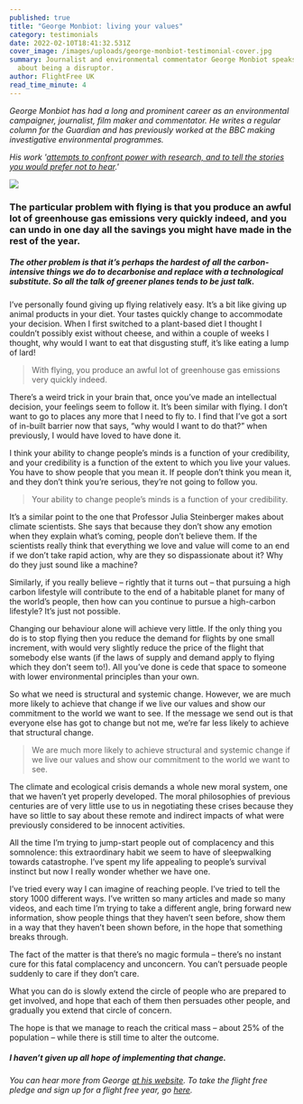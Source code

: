 ```yaml
---
published: true
title: "George Monbiot: living your values"
category: testimonials
date: 2022-02-10T18:41:32.531Z
cover_image: /images/uploads/george-monbiot-testimonial-cover.jpg
summary: Journalist and environmental commentator George Monbiot speaks to us
  about being a disruptor.
author: FlightFree UK
read_time_minute: 4
---
```

*George Monbiot has had a long and prominent career as an environmental campaigner, journalist, film maker and commentator. He writes a regular column for the Guardian and has previously worked at the BBC making investigative environmental programmes.*

*His work '[attempts to confront power with research, and to tell the stories you would prefer not to hear](https://www.monbiot.com/about/introduction-on-trying-to-be-less-wrong/).'* 

![](/images/uploads/george-monbiot-testimonial-body.jpg)

### The particular problem with flying is that you produce an awful lot of greenhouse gas emissions very quickly indeed, and you can undo in one day all the savings you might have made in the rest of the year. 

##### The other problem is that it’s perhaps the hardest of all the carbon-intensive things we do to decarbonise and replace with a technological substitute. So all the talk of greener planes tends to be just talk.

I’ve personally found giving up flying relatively easy. It’s a bit like giving up animal products in your diet. Your tastes quickly change to accommodate your decision. When I first switched to a plant-based diet I thought I couldn’t possibly exist without cheese, and within a couple of weeks I thought, why would I want to eat that disgusting stuff, it’s like eating a lump of lard! 

> With flying, you produce an awful lot of greenhouse gas emissions very quickly indeed.

There’s a weird trick in your brain that, once you’ve made an intellectual decision, your feelings seem to follow it. It’s been similar with flying. I don’t want to go to places any more that I need to fly to. I find that I’ve got a sort of in-built barrier now that says, “why would I want to do that?” when previously, I would have loved to have done it. 

I think your ability to change people’s minds is a function of your credibility, and your credibility is a function of the extent to which you live your values. You have to show people that you mean it. If people don’t think you mean it, and they don’t think you’re serious, they’re not going to follow you. 

> Your ability to change people’s minds is a function of your credibility.

It’s a similar point to the one that Professor Julia Steinberger makes about climate scientists. She says that because they don’t show any emotion when they explain what’s coming, people don’t believe them. If the scientists really think that everything we love and value will come to an end if we don’t take rapid action, why are they so dispassionate about it? Why do they just sound like a machine? 

Similarly, if you really believe – rightly that it turns out – that pursuing a high carbon lifestyle will contribute to the end of a habitable planet for many of the world’s people, then how can you continue to pursue a high-carbon lifestyle? It’s just not possible. 

Changing our behaviour alone will achieve very little. If the only thing you do is to stop flying then you reduce the demand for flights by one small increment, with would very slightly reduce the price of the flight that somebody else wants (if the laws of supply and demand apply to flying which they don’t seem to!). All you’ve done is cede that space to someone with lower environmental principles than your own. 

So what we need is structural and systemic change. However, we are much more likely to achieve that change if we live our values and show our commitment to the world we want to see. If the message we send out is that everyone else has got to change but not me, we’re far less likely to achieve that structural change. 

> We are much more likely to achieve structural and systemic change if we live our values and show our commitment to the world we want to see.

The climate and ecological crisis demands a whole new moral system, one that we haven’t yet properly developed. The moral philosophies of previous centuries are of very little use to us in negotiating these crises because they have so little to say about these remote and indirect impacts of what were previously considered to be innocent activities.

All the time I’m trying to jump-start people out of complacency and this somnolence: this extraordinary habit we seem to have of sleepwalking towards catastrophe. I’ve spent my life appealing to people’s survival instinct but now I really wonder whether we have one.  

I’ve tried every way I can imagine of reaching people. I’ve tried to tell the story 1000 different ways. I’ve written so many articles and made so many videos, and each time I’m trying to take a different angle, bring forward new information, show people things that they haven’t seen before, show them in a way that they haven’t been shown before, in the hope that something breaks through. 

The fact of the matter is that there’s no magic formula – there’s no instant cure for this fatal complacency and unconcern. You can’t persuade people suddenly to care if they don’t care. 

What you can do is slowly extend the circle of people who are prepared to get involved, and hope that each of them then persuades other people, and gradually you extend that circle of concern. 

The hope is that we manage to reach the critical mass – about 25% of the population – while there is still time to alter the outcome. 

##### I haven’t given up all hope of implementing that change. 

*You can hear more from George [at his website](https://www.monbiot.com/). To take the flight free pledge and sign up for a flight free year, go [here](/index).*